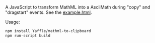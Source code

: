 

A JavaScript to transform MathML into a AsciiMath during "copy" and "dragstart" events.
See the [example.html](https://yaffle.github.io/mathml-to-clipboard/example.html).


Usage:

```sh
npm install Yaffle/mathml-to-clipboard
npm run-script build
```